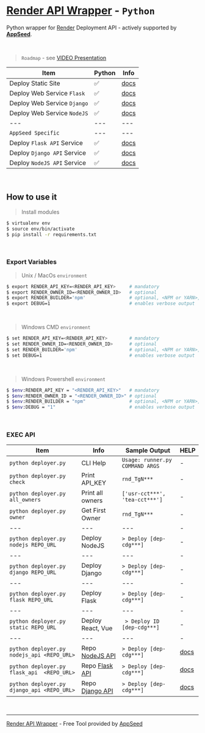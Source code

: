 # [Render API Wrapper](https://www.youtube.com/watch?v=RRbmOhTzkYo) - `Python`

Python wrapper for [Render](https://render.com/) Deployment API - actively supported by **[AppSeed](https://appseed.us/)**.

<br />

> `Roadmap` - see [VIDEO Presentation](https://www.youtube.com/watch?v=RRbmOhTzkYo)

| Item | Python | Info |
| --- | --- | --- |
| Deploy Static Site          | ✅ | [docs](./docs/python/deploy-static.md) |
| Deploy Web Service `Flask`  | ✅ | [docs](./docs/python/deploy-flask.md)  |
| Deploy Web Service `Django` | ✅ | [docs](./docs/python/deploy-django.md) |
| Deploy Web Service `NodeJS` | ✅ | [docs](./docs/python/deploy-nodejs.md) |
| --- | --- | --- |
| `AppSeed Specific` | --- | --- |
| Deploy `Flask API` Service  | ✅ | [docs](./docs/python/deploy-flask-api.md)  |
| Deploy `Django API` Service | ✅ | [docs](./docs/python/deploy-django-api.md) |
| Deploy `NodeJS API` Service | ✅ | [docs](./docs/python/deploy-nodejs-api.md) |

<br />

## How to use it

> Install modules

```bash
$ virtualenv env
$ source env/bin/activate
$ pip install -r requirements.txt
```

<br />

### Export Variables

> Unix / MacOs `environment`

```bash
$ export RENDER_API_KEY=<RENDER_API_KEY>     # mandatory
$ export RENDER_OWNER_ID=<RENDER_OWNER_ID>   # optional
$ export RENDER_BUILDER='npm'                # optional, <NPM or YARN>, defaults to NPM
$ export DEBUG=1                             # enables verbose output
```

<br />

> Windows CMD `environment`

```bash
$ set RENDER_API_KEY=<RENDER_API_KEY>        # mandatory
$ set RENDER_OWNER_ID=<RENDER_OWNER_ID>      # optional
$ set RENDER_BUILDER='npm'                   # optional, <NPM or YARN>, defaults to NPM
$ set DEBUG=1                                # enables verbose output
```

<br />

> Windows Powershell `environment`

```bash
$ $env:RENDER_API_KEY = "<RENDER_API_KEY>"   # mandatory
$ $env:RENDER_OWNER_ID = "<RENDER_OWNER_ID>" # optional
$ $env:RENDER_BUILDER = "npm"                # optional, <NPM or YARN>, defaults to NPM
$ $env:DEBUG = "1"                           # enables verbose output
```

<br />

### EXEC API

| Item | Info | Sample Output | HELP |
| --- | --- | --- | --- |
| `python deployer.py` | CLI Help | `Usage: runner.py COMMAND ARGS` | - |
| `python deployer.py check` | Print API_KEY | `rnd_TgN***` | - |
| `python deployer.py all_owners` | Print all owners | `['usr-cct***', 'tea-cct***']` | - |
| `python deployer.py owner` | Get First Owner | `rnd_TgN***` | - |
| --- | --- | --- | - |
| `python deployer.py nodejs REPO_URL` | Deploy NodeJS | `> Deploy [dep-cdg***]` | - |
| --- | --- | --- | - |
| `python deployer.py django REPO_URL` | Deploy Django | `> Deploy [dep-cdg***]` | - |
| --- | --- | --- | - |
| `python deployer.py flask REPO_URL`  | Deploy Flask  | `> Deploy [dep-cdg***]` | - |
| --- | --- | --- | - |
| `python deployer.py static REPO_URL` | Deploy React, Vue | ` > Deploy ID [dep-cdg***]` | - |
| --- | --- | --- | - |
| `python deployer.py nodejs_api <REPO_URL>` | Repo [NodeJS API](https://github.com/app-generator/api-server-nodejs) | `> Deploy [dep-cdg***]` | [docs](./docs/python/deploy-nodejs-api.md) |
| `python deployer.py flask_api  <REPO_URL>` | Repo [Flask API](https://github.com/app-generator/api-server-flask)   | `> Deploy [dep-cdg***]` | [docs](./docs/python/deploy-flask-api.md)  |
| `python deployer.py django_api <REPO_URL>` | Repo [Django API](https://github.com/app-generator/api-server-django) | `> Deploy [dep-cdg***]` | [docs](./docs/python/deploy-django-api.md) |

<br />

---
[Render API Wrapper](https://www.youtube.com/watch?v=RRbmOhTzkYo) - Free Tool provided by [AppSeed](https://appseed.us/)
